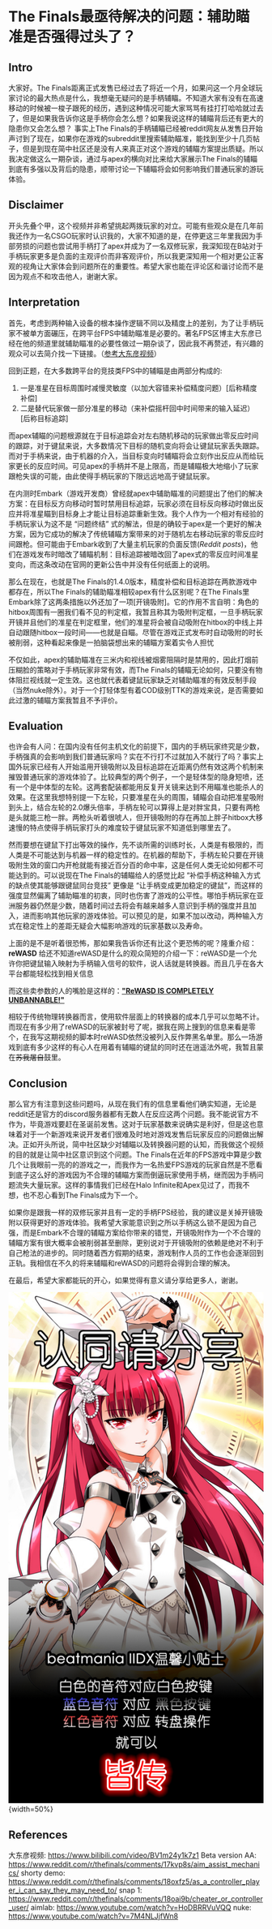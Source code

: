 # The Finals最亟待解决的问题：辅助瞄准是否强得过头了？

## Intro

大家好。The Finals距离正式发售已经过去了将近一个月，如果问这一个月全球玩家讨论的最大热点是什么，我想毫无疑问的是手柄辅瞄。不知道大家有没有在高速移动的时候被一梭子跟死的经历，遇到这种情况可能大家骂骂有挂打打哈哈就过去了，但是如果我告诉你这是手柄你会怎么想？如果我说这样的辅瞄背后还有更大的隐患你又会怎么想？
事实上The Finals的手柄辅瞄已经被reddit网友从发售日开始声讨到了现在，如果你在游戏的subreddit里搜索辅助瞄准，能找到至少十几页帖子，但是到现在简中社区还是没有人来真正对这个游戏的辅瞄方案提出质疑。所以我决定做这么一期杂谈，通过与apex的横向对比来给大家展示The Finals的辅瞄到底有多强以及背后的隐患，顺带讨论一下辅瞄将会如何影响我们普通玩家的游玩体验。

## Disclaimer

开头先叠个甲，这个视频并非希望挑起两拨玩家的对立。可能有些观众是在几年前我还作为一名CSGO玩家时认识我的，大家不知道的是，在停更这三年里我因为手部劳损的问题也尝试用手柄打了apex并成为了一名双修玩家，我深知现在B站对于手柄玩家更多是负面的主观评价而非客观评价，所以我更深知用一个相对更公正客观的视角让大家体会到问题所在的重要性。希望大家也能在评论区和谐讨论而不是因为观点不和攻击他人，谢谢大家。

## Interpretation

首先，考虑到两种输入设备的根本操作逻辑不同以及精度上的差别，为了让手柄玩家不被单方面碾压，在跨平台FPS中辅助瞄准是必要的。著名FPS区博主大东彦已经在他的频道里就辅助瞄准的必要性做过一期杂谈了，因此我不再赘述，有兴趣的观众可以去简介找一下链接。（[参考大东彦视频](https://www.bilibili.com/video/BV1m24y1k7z1)）

回到正题，在大多数跨平台的竞技类FPS中的辅瞄是由两部分构成的:

1. 一是准星在目标周围时减慢灵敏度（以加大容错来补偿精度问题）[后称精度补偿]
2. 二是替代玩家做一部分准星的移动（来补偿摇杆回中时间带来的输入延迟）[后称目标追踪]

而apex辅瞄的问题根源就在于目标追踪会对左右随机移动的玩家做出零反应时间的跟踪，对于键鼠来说，大多数情况下目标的随机变向将会让键鼠玩家丢失跟踪。而对于手柄来说，由于机器的介入，当目标变向时辅瞄将会立刻作出反应从而给玩家更长的反应时间。可见apex的手柄并不是上限高，而是辅瞄极大地缩小了玩家跟枪失误的可能，由此使得手柄玩家的下限远远地高于键鼠玩家。

在内测时Embark（游戏开发商）曾经就apex中辅助瞄准的问题提出了他们的解决方案：在目标反方向移动时暂时禁用目标追踪，玩家必须在目标反向移动时做出反应并将准星瞄到目标身上才能让目标追踪重新生效。我个人作为一个相对有经验的手柄玩家认为这不是 “问题终结” 式的解法，但是的确较于apex是一个更好的解决方案，因为它成功的解决了传统辅瞄方案带来的对于随机左右移动玩家的零反应时间跟枪。但可能由于Embark收到了大量主机玩家的负面反馈(*Reddit posts*)，他们在游戏发布时暗改了辅瞄机制：目标追踪被暗改回了apex式的零反应时间准星变向，而这条改动在官网的更新公告中并没有任何纸面上的说明。

那么在现在，也就是The Finals的1.4.0版本，精度补偿和目标追踪在两款游戏中都存在，所以The Finals的辅助瞄准相较apex有什么区别呢？在The Finals里Embark除了这两条措施以外还加了一项[开镜吸附]。它的作用不言自明：角色的hitbox周围有一圈我们看不见的判定框，我暂且称其为吸附判定框，一旦手柄玩家开镜并且他们的准星在判定框里，他们的准星将会被自动吸附在hitbox的中线上并自动跟随hitbox一段时间——也就是自瞄。尽管在游戏正式发布时自动吸附的时长被削弱，这种看起来像是一拍脑袋想出来的辅瞄方案着实令人担忧

不仅如此，apex的辅助瞄准在三米内和视线被烟雾阻隔时是禁用的，因此打烟前压糊脸的策略对于手柄玩家非常有效，而The Finals的辅瞄无论如何，只要没有物体阻拦视线就一定生效。这也就代表着键鼠玩家缺乏对辅助瞄准的有效反制手段（当然nuke除外）。对于一个打轻体型有着COD级别TTK的游戏来说，是否需要如此过激的辅瞄方案我暂且不予评价。

## Evaluation

也许会有人问：在国内没有任何主机文化的前提下，国内的手柄玩家终究是少数，手柄强真的会影响到我们普通玩家吗？实在不行打不过就加入不就行了吗？事实上国外玩家已经有人开始滥用开镜吸附以及目标追踪在近距离仍然有效这两个机制来摧毁普通玩家的游戏体验了。比较典型的两个例子，一个是轻体型的隐身短喷，还有一个是中体型的左轮。这两套配装都能用反复开关镜来达到不用瞄准也能杀人的效果。在这里我想特别提一下左轮，只要准星在头的周围，辅瞄会自动把准星吸附到头上，结合左轮的2.0爆头倍率，手柄左轮可以算得上是对胖宝具，只要有两枪是头就能三枪一胖。两枪头听着很唬人，但开镜吸附的存在再加上胖子hitbox大移速慢的特点使得手柄玩家打头的难度较于键鼠玩家不知道低到哪里去了。

然而要想在键鼠下打出等效的操作，先不谈所需的训练时长，人类是有极限的，而人类是不可能达到与机器一样的稳定性的。在机器的帮助下，手柄左轮只要在开镜吸附生效的窗口内开枪就能有接近百分百的命中率，这是任何人类无论如何都不可能达到的。可以说现在The Finals的辅瞄给人的感觉比起 “补偿手柄这种输入方式的缺点使其能够跟键鼠同台竞技” 更像是 “让手柄变成更加稳定的键鼠”，而这样的强度显然偏离了辅助瞄准的初衷，同时也伤害了游戏的公平性。哪怕手柄玩家在亚洲服务器仍然是少数，随着时间过去将会有越来越多人意识到手柄的强度并且加入，进而影响其他玩家的游戏体验。可以预见的是，如果不加以改动，两种输入方式在稳定性上的差距无疑会大幅影响游戏的玩家基数以及寿命。

上面的是不是听着很恐怖，那如果我告诉你还有比这个更恐怖的呢？隆重介绍：
**reWASD**
给还不知道reWASD是什么的观众简短的介绍一下：reWASD是一个允许你把键鼠输入映射为手柄输入信号的软件，说人话就是转换器。而且几乎在各大平台都能轻松找到相关信息

而这些卖参数的人的嘴脸是这样的：**["ReWASD IS COMPLETELY UNBANNABLE!"](https://www.youtube.com/watch?v=oZfSJFkoaVA)**

相较于传统物理转换器而言，使用软件层面上的转换器的成本几乎可以忽略不计。而现在有多少用了reWASD的玩家被封号了呢，据我在网上搜到的信息来看是零个，在我写这期视频的脚本时reWASD依然没被列入反作弊黑名单里。那么一场游戏到底有多少这样的有心人在用着有辅瞄的键鼠的同时还在逍遥法外呢，我暂且蒙在~~苏我屠自~~鼓里。

## Conclusion

那么官方有注意到这些问题吗，从现在我们有的信息里看他们确实知道，无论是reddit还是官方的discord服务器都有无数人在反应这两个问题。我不能说官方不作为，毕竟游戏要赶在圣诞前发售。这对于玩家基数来说确实是利好，但是这也意味着对于一个新游戏来说开发者们很难及时地对游戏发售后玩家反应的问题做出解决。正如开头所说，简中社区缺少对辅瞄以及转换器问题的认知，而我做这个视频的目的就是让简中社区意识到这个问题。The Finals在近年的FPS游戏中算是少数几个让我眼前一亮的的游戏之一，而我作为一名热爱FPS游戏的玩家自然是不愿看到底子这么好的游戏因为不合理的辅瞄方案而倒逼玩家使用手柄，继而因为手柄问题流失大量玩家。这样的事情我们已经在Halo Infinite和Apex见过了，而我不想，也不忍心看到The Finals成为下一个。

如果你是跟我一样的双修玩家并且有一定的手柄FPS经验，我的建议是关掉开镜吸附以获得更好的游戏体验。我希望大家能意识到之所以手柄这么锁不是因为自己强，而是Embark不合理的辅瞄方案给你带来的错觉，开镜吸附作为一个不合理的辅瞄方案有很大概率会被削弱甚至删除，更别说对于开镜吸附的依赖是绝对不利于自己枪法的进步的。同时随着西方假期的结束，游戏制作人员的工作也会逐渐回到正轨。我相信在不久的将来辅瞄和reWASD的问题将会得到合理的解决。

在最后，希望大家都能玩的开心，如果觉得有意义请分享给更多人，谢谢。

![请分享](认同请分享.png){width=50%}

## References

大东彦视频: https://www.bilibili.com/video/BV1m24y1k7z1
Beta version AA: https://www.reddit.com/r/thefinals/comments/17kvp8s/aim_assist_mechanics/
shorty demo: https://www.reddit.com/r/thefinals/comments/18oxfz5/as_a_controller_player_i_can_say_they_may_need_to/
snap 1: https://www.reddit.com/r/thefinals/comments/18oai9b/cheater_or_controller_user/
aimlab: https://www.youtube.com/watch?v=HoDBRRVuVQQ
nuke: https://www.youtube.com/watch?v=7M4NLJjfWn8
